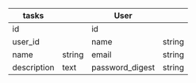 | tasks       |        | User            |        |
| ----------- | ------ | --------------- | ------ |
| id          |        | id              |        |
| user_id     |        | name            | string |
| name        | string | email           | string |
| description | text   | password_digest | string |